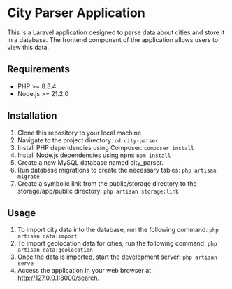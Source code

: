 # City Parser Application

This is a Laravel application designed to parse data about cities and store it in a database. The frontend component of the application allows users to view this data.

## Requirements

- PHP >= 8.3.4
- Node.js >= 21.2.0

## Installation

1. Clone this repository to your local machine
2. Navigate to the project directory: `cd city-parser`
3. Install PHP dependencies using Composer: `composer install`
4. Install Node.js dependencies using npm: `npm install`
5. Create a new MySQL database named city_parser.
6. Run database migrations to create the necessary tables: `php artisan migrate`
7. Create a symbolic link from the public/storage directory to the storage/app/public directory: `php artisan storage:link`


## Usage

1. To import city data into the database, run the following command: `php artisan data:import`
2. To import geolocation data for cities, run the following command: `php artisan data:geolocation`
3. Once the data is imported, start the development server: `php artisan serve`
4. Access the application in your web browser at http://127.0.0.1:8000/search.
